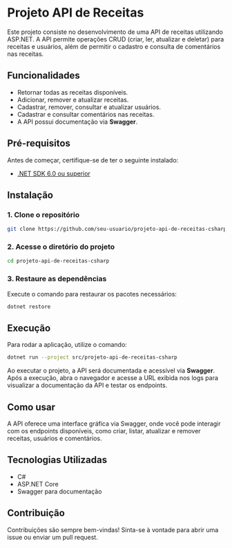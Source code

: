 # Projeto API de Receitas

Este projeto consiste no desenvolvimento de uma API de receitas utilizando ASP.NET. A API permite operações CRUD (criar, ler, atualizar e deletar) para receitas e usuários, além de permitir o cadastro e consulta de comentários nas receitas.

## Funcionalidades

- Retornar todas as receitas disponíveis.
- Adicionar, remover e atualizar receitas.
- Cadastrar, remover, consultar e atualizar usuários.
- Cadastrar e consultar comentários nas receitas.
- A API possui documentação via **Swagger**.

## Pré-requisitos

Antes de começar, certifique-se de ter o seguinte instalado:

- [.NET SDK 6.0 ou superior](https://dotnet.microsoft.com/download)

## Instalação

### 1. Clone o repositório

```bash
git clone https://github.com/seu-usuario/projeto-api-de-receitas-csharp.git
```

### 2. Acesse o diretório do projeto

```bash
cd projeto-api-de-receitas-csharp
```

### 3. Restaure as dependências

Execute o comando para restaurar os pacotes necessários:

```bash
dotnet restore
```

## Execução

Para rodar a aplicação, utilize o comando:

```bash
dotnet run --project src/projeto-api-de-receitas-csharp
```

Ao executar o projeto, a API será documentada e acessível via **Swagger**. Após a execução, abra o navegador e acesse a URL exibida nos logs para visualizar a documentação da API e testar os endpoints.

## Como usar

A API oferece uma interface gráfica via Swagger, onde você pode interagir com os endpoints disponíveis, como criar, listar, atualizar e remover receitas, usuários e comentários.

## Tecnologias Utilizadas

- C#
- ASP.NET Core
- Swagger para documentação

## Contribuição

Contribuições são sempre bem-vindas! Sinta-se à vontade para abrir uma issue ou enviar um pull request.
